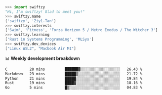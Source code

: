 ```python
>>> import swiftzy
"Hi, I'm swiftzy! Glad to meet you!"
>>> swiftzy.name
('swiftzy', 'Ziy1-Tan')
>>> swiftzy.interests
['Swim', 'Fitness', 'Forza Horizon 5 / Metro Exodus / The Witcher 3']
>>> swiftzy.learning
['Rust in Systems Programming', 'MLSys']
>>> swiftzy.dev_devices
["Linux WSL2", "Macbook Air M1"]
```
📊 **Weekly development breakdown**
<!--START_SECTION:waka-->

```txt
C          28 mins         ██████▓░░░░░░░░░░░░░░░░░░   26.43 %
Markdown   23 mins         █████▒░░░░░░░░░░░░░░░░░░░   21.72 %
Python     21 mins         █████░░░░░░░░░░░░░░░░░░░░   19.84 %
Rust       19 mins         ████▓░░░░░░░░░░░░░░░░░░░░   18.16 %
Go         5 mins          █▒░░░░░░░░░░░░░░░░░░░░░░░   04.83 %
```

<!--END_SECTION:waka-->
